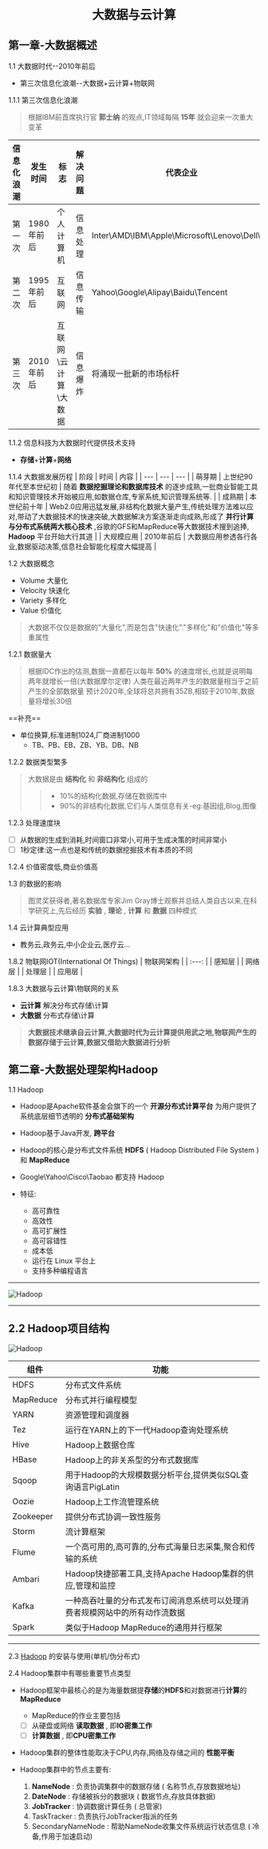 <CENTER style="font-size: 24px;font-weight: 700;">大数据与云计算</CENTER>

## 第一章-大数据概述
1.1 大数据时代--2010年前后
* 第三次信息化浪潮--大数据+云计算+物联网

1.1.1 第三次信息化浪潮
> 根据IBM前首席执行官 **郭士纳** 的观点,IT领域每隔 **15年** 就会迎来一次重大变革

| 信息化浪潮 | 发生时间   | 标志                 | 解决问题 | 代表企业                                     |
| ---        | ---        | ---                  | ---      | ---                                          |
| 第一次     | 1980年前后 | 个人计算机           | 信息处理 | Inter\AMD\IBM\Apple\Microsoft\Lenovo\Dell\Hp |
| 第二次     | 1995年前后 | 互联网               | 信息传输 | Yahoo\Google\Alipay\Baidu\Tencent            |
| 第三次     | 2010年前后 | 互联网\云计算\大数据 | 信息爆炸 | 将涌现一批新的市场标杆                       |

1.1.2 信息科技为大数据时代提供技术支持
* **存储**+**计算**+**网络**

1.1.4 大数据发展历程
| 阶段       | 时间                   | 内容                                                                                                                                                                                                                                                                                     |
| ---        | ---                    | ---                                                                                                                                                                                                                                                                                      |
| 萌芽期     | 上世纪90年代至本世纪初 | 随着 **数据挖掘理论和数据库技术** 的逐步成熟,一批商业智能工具和知识管理技术开始被应用,如数据仓库,专家系统,知识管理系统等.                                                                                                                        |
| 成熟期     | 本世纪前十年           | Web2.0应用迅猛发展,非结构化数据大量产生,传统处理方法难以应对,带动了大数据技术的快速突破,大数据解决方案逐渐走向成熟,形成了 **并行计算与分布式系统两大核心技术** ,谷歌的GFS和MapReduce等大数据技术搜到追捧, **Hadoop** 平台开始大行其道 |
| 大规模应用 | 2010年前后             | 大数据应用参透各行各业,数据驱动决策,信息社会智能化程度大幅提高                                                                                                                                                                                                                           |

1.2 大数据概念
* Volume     大量化
* Velocity   快速化
* Variety    多样化
* Value      价值化
> 大数据不仅仅是数据的"大量化",而是包含"快速化"."多样化"和"价值化"等多重属性

1.2.1 数据量大
> 根据IDC作出的估测,数据一直都在以每年 **50%**  的速度增长,也就是说明每两年就增长一倍(大数据摩尔定律)
> 人类在最近两年产生的数据量相当于之前产生的全部数据量
> 预计2020年,全球将总共拥有35ZB,相较于2010年,数据量将增长30倍

==补充==
* 单位换算,标准进制1024,厂商进制1000
    - TB、PB、EB、ZB、YB、DB、NB

1.2.2 数据类型繁多
> 大数据是由 **结构化**  和 **非结构化**  组成的
>> - 10%的结构化数据,存储在数据库中
>> - 90%的非结构化数据,它们与人类信息有关-eg:基因组,Blog,图像

1.2.3 处理速度块
- [ ] 从数据的生成到消耗,时间窗口非常小,可用于生成决策的时间非常小
- [ ] 1秒定律:这一点也是和传统的数据挖掘技术有本质的不同

1.2.4 价值密度低,商业价值高

1.3 的数据的影响
> 图灵奖获得者,著名数据库专家Jim Gray博士观察并总结人类自古以来,在科学研究上,先后经历
>  **实验**  , **理论**  , **计算**  和 **数据**  四种模式

1.4 云计算典型应用
* 教务云,政务云,中小企业云,医疗云...

1.8.2 物联网IOT(International Of Things)
| 物联网架构 |
| :---:      |
| 感知层     |
| 网络层     |
| 处理层     |
| 应用层     |

1.8.3 大数据与云计算\物联网的关系
* **云计算** 解决分布式存储\计算
* **大数据** 分布式存储\计算
> **大数据技术继承自云计算,大数据时代为云计算提供用武之地,物联网产生的数据存储于云计算,数据又借助大数据进行分析**

## 第二章-大数据处理架构Hadoop
1.1 Hadoop
* Hadoop是Apache软件基金会旗下的一个 **开源分布式计算平台**  为用户提供了系统底层细节透明的 **分布式基础架构**
* Hadoop基于Java开发, **跨平台**
* Hadoop的核心是分布式文件系统 **HDFS** ( Hadoop Distributed File System ) 和 **MapReduce**
* Google\Yahoo\Cisco\Taobao 都支持 Hadoop

* 特征:
    - 高可靠性
    - 高效性
    - 高可扩展性
    - 高可容错性
    - 成本低
    - 运行在 Linux 平台上
    - 支持多种编程语言
---

![Hadoop](./img/Hadoop.svg)

---

2.2 Hadoop项目结构
---

![Hadoop](./img/Hadoop-2.svg)

| 组件      | 功能                                                                         |
| ---       | ---                                                                          |
| HDFS      | 分布式文件系统                                                               |
| MapReduce | 分布式并行编程模型                                                           |
| YARN      | 资源管理和调度器                                                             |
| Tez       | 运行在YARN上的下一代Hadoop查询处理系统                                       |
| Hive      | Hadoop上数据仓库                                                             |
| HBase     | Hadoop上的非关系型的分布式数据库                                             |
| Sqoop     | 用于Hadoop的大规模数据分析平台,提供类似SQL查询语言PigLatin                   |
| Oozie     | Hadoop上工作流管理系统                                                       |
| Zookeeper | 提供分布式协调一致性服务                                                     |
| Storm     | 流计算框架                                                                   |
| Flume     | 一个高可用的,高可靠的,分布式海量日志采集,聚合和传输的系统                    |
| Ambari    | Hadoop快捷部署工具,支持Apache Hadoop集群的供应,管理和监控                    |
| Kafka     | 一种高吞吐量的分布式发布订阅消息系统可以处理消费者规模网站中的所有动作流数据 |
| Spark     | 类似于Hadoop MapReduce的通用并行框架                                         |

---

2.3 [Hadoop](http://dblab.xmu.edu.cn/blog/install-hadoop/) 的安装与使用(单机/伪分布式)

2.4 Hadoop集群中有哪些重要节点类型
* Hadoop框架中最核心的是为海量数据提**存储**的**HDFS**和对数据进行**计算**的**MapReduce**

    - MapReduce的作业主要包括
    - [ ] 从硬盘或网络 **读取数据** , 即**IO密集工作**
    - [ ]  **计算数据**             , 即**CPU密集工作**

* Hadoop集群的整体性能取决于CPU,内存,网络及存储之间的 **性能平衡**
* Hadoop集群中的节点主要有:
    1. **NameNode**      : 负责协调集群中的数据存储             ( 名称节点,存放数据地址)
    2. **DateNode**      : 存储被拆分的数据块                   ( 数据节点,存放具体数据)
    3. **JobTracker**    : 协调数据计算任务                     ( 总管家)
    4. TaskTracker       : 负责执行JobTracker指派的任务
    5. SecondaryNameNode : 帮助NameNode收集文件系统运行状态信息 ( 冷备,作用于加速启动)
